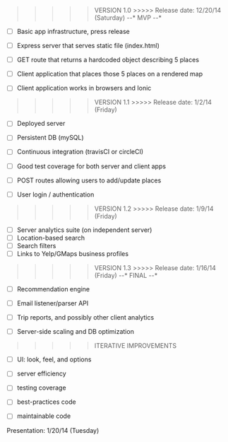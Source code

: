 
>>>>> VERSION  1.0 >>>>> Release date:   12/20/14 (Saturday) *-*-* MVP *-*-*

- [ ] Basic app infrastructure, press release
- [ ] Express server that serves static file (index.html) 
- [ ] GET route that returns a hardcoded object describing 5 places
- [ ] Client application that places those 5 places on a rendered map
- [ ] Client application works in browsers and Ionic


>>>>> VERSION  1.1 >>>>> Release date:   1/2/14 (Friday)

- [ ] Deployed server 
- [ ] Persistent DB (mySQL)
- [ ] Continuous integration (travisCI or circleCI)
- [ ] Good test coverage for both server and client apps
- [ ] POST routes allowing users to add/update places
- [ ] User login / authentication


>>>>> VERSION  1.2 >>>>> Release date:   1/9/14 (Friday)

- [ ] Server analytics suite (on independent server)
- [ ] Location-based search
- [ ] Search filters
- [ ] Links to Yelp/GMaps business profiles

>>>>> VERSION  1.3 >>>>> Release date:   1/16/14 (Friday) *-*-* FINAL *-*-*

- [ ] Recommendation engine
- [ ] Email listener/parser API
- [ ] Trip reports, and possibly other client analytics
- [ ] Server-side scaling and DB optimization


>>>>> ITERATIVE IMPROVEMENTS

- [ ] UI: look, feel, and options
- [ ] server efficiency
- [ ] testing coverage
- [ ] best-practices code
- [ ] maintainable code


Presentation: 1/20/14 (Tuesday)